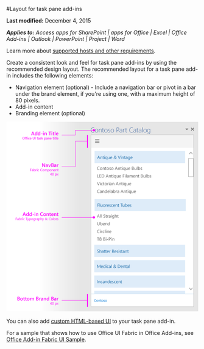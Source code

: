 #Layout for task pane add-ins

**Last modified:** December 4, 2015

***Applies to:** Access apps for SharePoint | apps for Office | Excel | Office Add-ins | Outlook | PowerPoint | Project | Word*

Learn more about [supported hosts and other requirements](https://msdn.microsoft.com/EN-US/library/office/dn833104.aspx).

Create a consistent look and feel for task pane add-ins by using the recommended design layout. The recommended layout for a task pane add-in includes the following elements: 

- Navigation element (optional) - Include a navigation bar or pivot in a bar under the brand element, if you're using one, with a maximum height of 80 pixels.
- Add-in content
- Branding element (optional)

![Layout of a task pane add-in, showing branding, navigation, and content elements](images/layouts_taskpane_v0.02.png)

You can also add [custom HTML-based UI](UIElements.md#custom-HTML-based-UI) to your task pane add-in.

For a sample that shows how to use Office UI Fabric in Office Add-ins, see [Office Add-in Fabric UI Sample](https://github.com/OfficeDev/Office-Add-in-Fabric-UI-Sample).

<!-- Add sample template for content add-in and individual building blocks - Branding, Navigation bar or pivot, input, layout components -->
